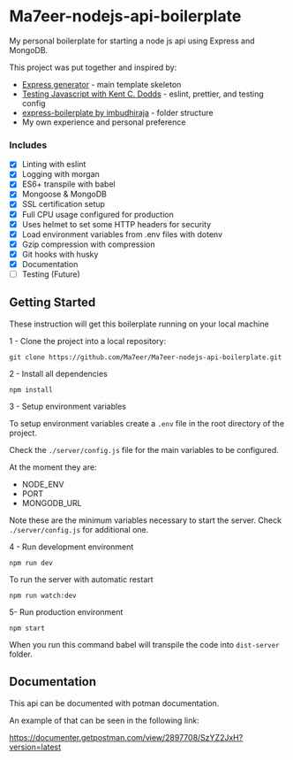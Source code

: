 # Ma7eer-nodejs-api-boilerplate

My personal boilerplate for starting a node js api using Express and MongoDB.

This project was put together and inspired by:

- [Express generator](https://expressjs.com/en/starter/generator.html) - main template skeleton
- [Testing Javascript with Kent C. Dodds](https://testingjavascript.com/) - eslint, prettier, and testing config
- [express-boilerplate by imbudhiraja](https://github.com/imbudhiraja/express-boilerplate) - folder structure
- My own experience and personal preference

### Includes

- [x] Linting with eslint
- [x] Logging with morgan
- [x] ES6+ transpile with babel
- [x] Mongoose & MongoDB
- [x] SSL certification setup
- [x] Full CPU usage configured for production
- [x] Uses helmet to set some HTTP headers for security
- [x] Load environment variables from .env files with dotenv
- [x] Gzip compression with compression
- [x] Git hooks with husky
- [x] Documentation
- [ ] Testing (Future)

## Getting Started

These instruction will get this boilerplate running on your local machine

1 - Clone the project into a local repository:

```
git clone https://github.com/Ma7eer/Ma7eer-nodejs-api-boilerplate.git
```

2 - Install all dependencies

```
npm install
```

3 - Setup environment variables

To setup environment variables create a `.env` file in the root directory of the project.

Check the `./server/config.js` file for the main variables to be configured.

At the moment they are:

- NODE_ENV
- PORT
- MONGODB_URL

Note these are the minimum variables necessary to start the server. Check `./server/config.js` for additional one.

4 - Run development environment

```
npm run dev
```

To run the server with automatic restart

```
npm run watch:dev
```

5- Run production environment

```
npm start
```

When you run this command babel will transpile the code into `dist-server` folder.

## Documentation

This api can be documented with potman documentation.

An example of that can be seen in the following link:

https://documenter.getpostman.com/view/2897708/SzYZ2JxH?version=latest
